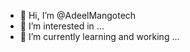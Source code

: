 - 👋 Hi, I’m @AdeelMangotech
- 👀 I’m interested in ...
- 🌱 I’m currently learning and working ...

<!---
AdeelMangotech/AdeelMangotech is a ✨ special ✨ repository because its `README.md` (this file) appears on your GitHub profile.
You can click the Preview link to take a look at your changes.
--->
